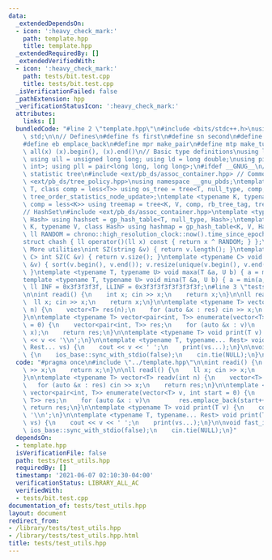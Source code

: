 ```yaml
---
data:
  _extendedDependsOn:
  - icon: ':heavy_check_mark:'
    path: template.hpp
    title: template.hpp
  _extendedRequiredBy: []
  _extendedVerifiedWith:
  - icon: ':heavy_check_mark:'
    path: tests/bit.test.cpp
    title: tests/bit.test.cpp
  _isVerificationFailed: false
  _pathExtension: hpp
  _verificationStatusIcon: ':heavy_check_mark:'
  attributes:
    links: []
  bundledCode: "#line 2 \"template.hpp\"\n#include <bits/stdc++.h>\nusing namespace\
    \ std;\n\n// Defines\n#define fs first\n#define sn second\n#define pb push_back\n\
    #define eb emplace_back\n#define mpr make_pair\n#define mtp make_tuple\n#define\
    \ all(x) (x).begin(), (x).end()\n// Basic type definitions\nusing ll = long long;\
    \ using ull = unsigned long long; using ld = long double;\nusing pii = pair<int,\
    \ int>; using pll = pair<long long, long long>;\n#ifdef __GNUG__\n// PBDS order\
    \ statistic tree\n#include <ext/pb_ds/assoc_container.hpp> // Common file\n#include\
    \ <ext/pb_ds/tree_policy.hpp>\nusing namespace __gnu_pbds;\ntemplate <typename\
    \ T, class comp = less<T>> using os_tree = tree<T, null_type, comp, rb_tree_tag,\
    \ tree_order_statistics_node_update>;\ntemplate <typename K, typename V, class\
    \ comp = less<K>> using treemap = tree<K, V, comp, rb_tree_tag, tree_order_statistics_node_update>;\n\
    // HashSet\n#include <ext/pb_ds/assoc_container.hpp>\ntemplate <typename T, class\
    \ Hash> using hashset = gp_hash_table<T, null_type, Hash>;\ntemplate <typename\
    \ K, typename V, class Hash> using hashmap = gp_hash_table<K, V, Hash>;\nconst\
    \ ll RANDOM = chrono::high_resolution_clock::now().time_since_epoch().count();\n\
    struct chash { ll operator()(ll x) const { return x ^ RANDOM; } };\n#endif\n//\
    \ More utilities\nint SZ(string &v) { return v.length(); }\ntemplate <typename\
    \ C> int SZ(C &v) { return v.size(); }\ntemplate <typename C> void UNIQUE(vector<C>\
    \ &v) { sort(v.begin(), v.end()); v.resize(unique(v.begin(), v.end()) - v.begin());\
    \ }\ntemplate <typename T, typename U> void maxa(T &a, U b) { a = max(a, b); }\n\
    template <typename T, typename U> void mina(T &a, U b) { a = min(a, b); }\nconst\
    \ ll INF = 0x3f3f3f3f, LLINF = 0x3f3f3f3f3f3f3f3f;\n#line 3 \"tests/test_utils.hpp\"\
    \n\nint readi() {\n    int x; cin >> x;\n    return x;\n}\n\nll readl() {\n  \
    \  ll x; cin >> x;\n    return x;\n}\n\ntemplate <typename T> vector<T> readv(int\
    \ n) {\n    vector<T> res(n);\n    for (auto &x : res) cin >> x;\n    return res;\n\
    }\n\ntemplate <typename T> vector<pair<int, T>> enumerate(vector<T> v, int start\
    \ = 0) {\n    vector<pair<int, T>> res;\n    for (auto &x : v)\n        res.emplace_back(start++,\
    \ x);\n    return res;\n}\n\ntemplate <typename T> void print(T v) {\n    cout\
    \ << v << '\\n';\n}\n\ntemplate <typename T, typename... Rest> void print(T v,\
    \ Rest... vs) {\n    cout << v << ' ';\n    print(vs...);\n}\n\nvoid fast_io()\
    \ {\n    ios_base::sync_with_stdio(false);\n    cin.tie(NULL);\n}\n"
  code: "#pragma once\n#include \"../template.hpp\"\n\nint readi() {\n    int x; cin\
    \ >> x;\n    return x;\n}\n\nll readl() {\n    ll x; cin >> x;\n    return x;\n\
    }\n\ntemplate <typename T> vector<T> readv(int n) {\n    vector<T> res(n);\n \
    \   for (auto &x : res) cin >> x;\n    return res;\n}\n\ntemplate <typename T>\
    \ vector<pair<int, T>> enumerate(vector<T> v, int start = 0) {\n    vector<pair<int,\
    \ T>> res;\n    for (auto &x : v)\n        res.emplace_back(start++, x);\n   \
    \ return res;\n}\n\ntemplate <typename T> void print(T v) {\n    cout << v <<\
    \ '\\n';\n}\n\ntemplate <typename T, typename... Rest> void print(T v, Rest...\
    \ vs) {\n    cout << v << ' ';\n    print(vs...);\n}\n\nvoid fast_io() {\n   \
    \ ios_base::sync_with_stdio(false);\n    cin.tie(NULL);\n}"
  dependsOn:
  - template.hpp
  isVerificationFile: false
  path: tests/test_utils.hpp
  requiredBy: []
  timestamp: '2021-06-07 02:10:30-04:00'
  verificationStatus: LIBRARY_ALL_AC
  verifiedWith:
  - tests/bit.test.cpp
documentation_of: tests/test_utils.hpp
layout: document
redirect_from:
- /library/tests/test_utils.hpp
- /library/tests/test_utils.hpp.html
title: tests/test_utils.hpp
---
```


